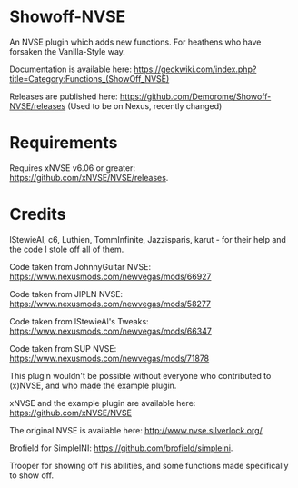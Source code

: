 # Showoff-NVSE
An NVSE plugin which adds new functions.
For heathens who have forsaken the Vanilla-Style way. 

Documentation is available here: https://geckwiki.com/index.php?title=Category:Functions_(ShowOff_NVSE)

Releases are published here: https://github.com/Demorome/Showoff-NVSE/releases
(Used to be on Nexus, recently changed)

# Requirements
Requires xNVSE v6.06 or greater: https://github.com/xNVSE/NVSE/releases.

# Credits
lStewieAl, c6, Luthien, TommInfinite, Jazzisparis, karut - for their help and the code I stole off all of them.

Code taken from JohnnyGuitar NVSE: https://www.nexusmods.com/newvegas/mods/66927

Code taken from JIPLN NVSE: https://www.nexusmods.com/newvegas/mods/58277

Code taken from lStewieAl's Tweaks: https://www.nexusmods.com/newvegas/mods/66347

Code taken from SUP NVSE: https://www.nexusmods.com/newvegas/mods/71878

This plugin wouldn't be possible without everyone who contributed to (x)NVSE, and who made the example plugin.

xNVSE and the example plugin are available here: https://github.com/xNVSE/NVSE

The original NVSE is available here: http://www.nvse.silverlock.org/

Brofield for SimpleINI: https://github.com/brofield/simpleini.

Trooper for showing off his abilities, and some functions made specifically to show off. 
